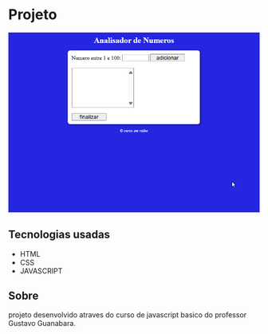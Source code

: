 # Projeto
<img src="Design/contador.gif">

## Tecnologias usadas
- HTML
- CSS
- JAVASCRIPT

## Sobre
projeto desenvolvido atraves do curso de javascript basico do professor Gustavo Guanabara.
